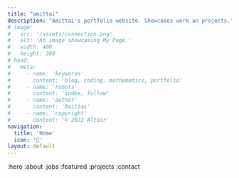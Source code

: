 ```yaml
---
title: "amittai"
description: "Amittai's portfolio website. Showcases work an projects."
# image:
#   src: '/assets/connection.png'
#   alt: 'An image showcasing My Page.'
#   width: 400
#   height: 300
# head:
#   meta:
#     - name: 'keywords'
#       content: 'blog, coding, mathematics, portfolio'
#     - name: 'robots'
#       content: 'index, follow'
#     - name: 'author'
#       content: 'Amittai'
#     - name: 'copyright'
#       content: '© 2022 Altair'
navigation:
  title: 'Home'
  icon: '🥶'
layout: default
---
```


:hero
:about
:jobs
:featured
:projects
:contact
